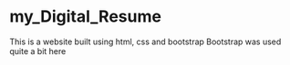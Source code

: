 # my_Digital_Resume
This is a website built using html, css and bootstrap 
Bootstrap was used quite a bit here
